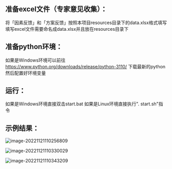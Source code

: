 ## 准备excel文件（专家意见收集）：
将「因素反馈」和「方案反馈」按照本项目resources目录下的data.xlsx格式填写
填写excel文件需要命名成data.xlsx并且放在resources目录下

## 准备python环境：
如果是Windows环境可以前往 https://www.python.org/downloads/release/python-3110/ 下载最新的python
然后配置好环境变量

## 运行：
如果是Windows环境直接双击start.bat
如果是Linux环境直接执行". start.sh"指令

## 示例结果：

![image-20221121110256809](https://0-bit.oss-cn-beijing.aliyuncs.com/image-20221121110256809.png)

![image-20221121110330029](https://0-bit.oss-cn-beijing.aliyuncs.com/image-20221121110330029.png)

![image-20221121110343209](https://0-bit.oss-cn-beijing.aliyuncs.com/image-20221121110343209.png)

